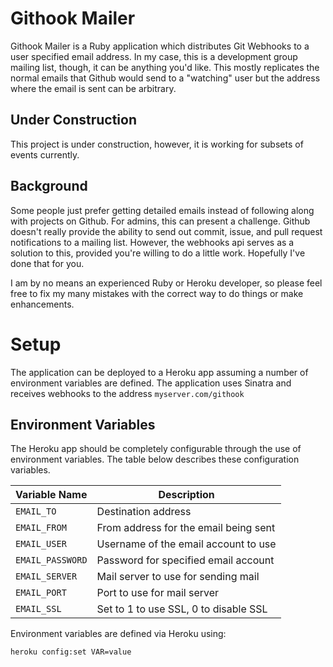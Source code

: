 
# Githook Mailer

Githook Mailer is a Ruby application which distributes Git Webhooks to a user specified email address. In my case, this is a development group mailing list, though, it can be anything you'd like. This mostly replicates the normal emails that Github would send to a "watching" user but the address where the email is sent can be arbitrary.

## Under Construction
This project is under construction, however, it is working for subsets of events currently.

## Background
Some people just prefer getting detailed emails instead of following along with projects on Github. For admins, this can present a challenge. Github doesn't really provide the ability to send out commit, issue, and pull request notifications to a mailing list. However, the webhooks api serves as a solution to this, provided you're willing to do a little work. Hopefully I've done that for you.

I am by no means an experienced Ruby or Heroku developer, so please feel free to fix my many mistakes with the correct way to do things or make enhancements.

# Setup

The application can be deployed to a Heroku app assuming a number of environment variables are defined. The application uses Sinatra and receives webhooks to the address `myserver.com/githook`

## Environment Variables

The Heroku app should be completely configurable through the use of environment variables. The table below describes these configuration variables.

|  Variable Name   |                 Description                    |
|------------------|------------------------------------------------|
|`EMAIL_TO`        | Destination address                            |
|`EMAIL_FROM`      | From address for the email being sent          |
|`EMAIL_USER`      | Username of the email account to use           |
|`EMAIL_PASSWORD`  | Password for specified email account           |
|`EMAIL_SERVER`    | Mail server to use for sending mail            |
|`EMAIL_PORT`      | Port to use for mail server                    |
|`EMAIL_SSL`       | Set to 1 to use SSL, 0 to disable SSL          |

Environment variables are defined via Heroku using:
```
heroku config:set VAR=value
```
